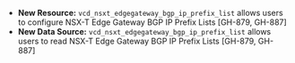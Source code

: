 * **New Resource:** `vcd_nsxt_edgegateway_bgp_ip_prefix_list` allows users to configure NSX-T Edge Gateway BGP IP Prefix Lists [GH-879, GH-887]
* **New Data Source:** `vcd_nsxt_edgegateway_bgp_ip_prefix_list` allows users to read NSX-T Edge Gateway BGP IP Prefix Lists [GH-879, GH-887]
